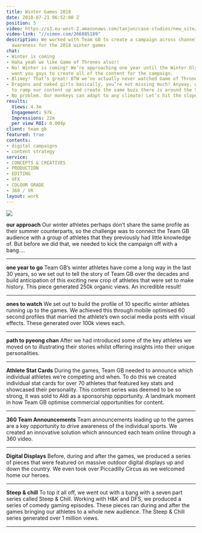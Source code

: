 ```yaml
---
title: Winter Games 2018
date: 2018-07-21 06:52:00 Z
position: 5
video: https://s3.eu-west-2.amazonaws.com/tanjun/case-studies/new_site/winter-games-2018/reel
video-link: "//vimeo.com/266885189"
description: We worked with Team GB to create a campaign across channels to hep raise
  awareness for the 2018 winter games
chat:
- Winter is coming
- Haha yeah we like Game of Thrones also!!
- No! Winter is coming! We’re approaching one year until the Winter Olympics and we
  want you guys to create all of the content for the campaign.
- Blimey! That’s great! BTW we’ve actually never watched Game of Thrones.
- Dragons and naked girls basically, you’re not missing much! Anyway, we really want
  to ramp our content up and create the same buzz there is around the Summer Games.
- No problem. Our monkeys can adapt to any climate! Let’s hit the slopes.
results:
  Views: 4.3m
  Engagement: 97k
  Impressions: 22m
  per view ROI: 0.004p
client: team gb
featured: true
contents:
- digital campaigns
- content strategy
service:
- CONCEPTS & CREATIVES
- PRODUCTION
- EDITING
- VFX
- COLOUR GRADE
- 360 / VR
layout: work
---
```


<div class='image two-one'>
<img src='/uploads/winter-games-2018-emailer.gif'>
</div>

**our approach** Our winter athletes perhaps don’t share the same profile as their summer counterparts, so the challenge was to connect the Team GB audience with a group of athletes that they previously had little knowledge of.
But before we did that, we needed to kick the campaign off with a bang….

---

<div class='video one-two'>
<div data-vimeo-id='203277091' class='iframe'></div>
<a href='//vimeo.com/203277091' data-lity class='video-filter'></a>
</div>

**one year to go** Team GB’s winter athletes have come a long way in the last 30 years, so we set out to tell the story of Team GB over the decades and build anticipation of this exciting new crop of athletes that were set to make history.
This piece generated 250k organic views. An incredible result!

---

<div class='video one-one'>
<div data-vimeo-id='219507067' class='iframe'></div>
<a href='//vimeo.com/219507067' data-lity class='video-filter'>  </a>
</div>

**ones to watch** We set out to build the profile of 10 specific winter athletes running up to the games. We achieved this through mobile optimised 60 second profiles that married the athlete’s own social media posts with visual effects.
These generated over 100k views each.

---

<div class='video one-two'>
<div data-vimeo-id='250096692' class='iframe'></div>
<a href='//vimeo.com/250096692' data-lity class='video-filter'></a>
</div>

**path to pyeong chan** After we had introduced some of the key athletes we moved on to illustrating their stories whilst offering insights into their unique personalities.

---

<div class='video two-one'>
<div data-vimeo-id='265170168' class='iframe'></div>
<a href='//vimeo.com/265170168' data-lity class='video-filter'></a>
</div>

**Athlete Stat Cards** During the games, Team GB needed to announce which individual athletes we’re competing and when. To do this we created individual stat cards for over 70 athletes that featured key stats and showcased their personality.
This content series was deemed to be so strong, it was sold to Aldi as a sponsorship opportunity. A landmark moment in how Team GB optimise commercial opportunities for content.

---

<div class='video one-three'>
<div data-vimeo-id='246404832' class='iframe'></div>
<a href='//vimeo.com/246404832' data-lity class='video-filter'></a>
</div>

**360 Team Announcements** Team announcements leading up to the games are a key opportunity to drive awareness of the individual sports. We created an innovative solution which announced each team online through a 360 video.

---

<div class='video one-two'>
<div data-vimeo-id='253759404' class='iframe'></div>
<a href='//vimeo.com/253759404' data-lity class='video-filter'></a>
</div>

**Digital Displays** Before, during and after the games, we produced a series of pieces that were featured on massive outdoor digital displays up and down the country. We even took over Piccadilly Circus as we welcomed home our heroes.

---

<div class='video one-two'>
<div data-vimeo-id='257931219' class='iframe'></div>
<a href='//vimeo.com/257931219' data-lity class='video-filter'></a>
</div>

**Steep & chill** To top it all off, we went out with a bang with a seven part series called Steep & Chill. Working with H&K and DFS, we produced a series of comedy gaming episodes. These pieces ran during and after the games bringing our athletes to a whole new audience.
The Steep & Chill series generated over 1 million views.

---